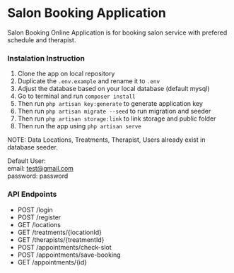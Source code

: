 # Salon Booking Application
Salon Booking Online Application is for booking salon service with prefered schedule and therapist.

### Instalation Instruction
1. Clone the app on local repository
2. Duplicate the `.env.example` and rename it to `.env`
3. Adjust the database based on your local database (default mysql)
4. Go to terminal and run `composer install`
5. Then run `php artisan key:generate` to generate application key
6. Then run `php artisan migrate --seed` to run migration and seeder
7. Then run `php artisan storage:link` to link storage and public folder
8. Then run the app using `php artisan serve`

NOTE: Data Locations, Treatments, Therapist, Users already exist in database seeder.

Default User:<br/>
email: test@gmail.com<br/>
password: password

### API Endpoints
- POST /login
- POST /register
- GET /locations
- GET /treatments/{locationId}
- GET /therapists/{treatmentId}
- POST /appointments/check-slot
- POST /appointments/save-booking
- GET /appointments/{id}
